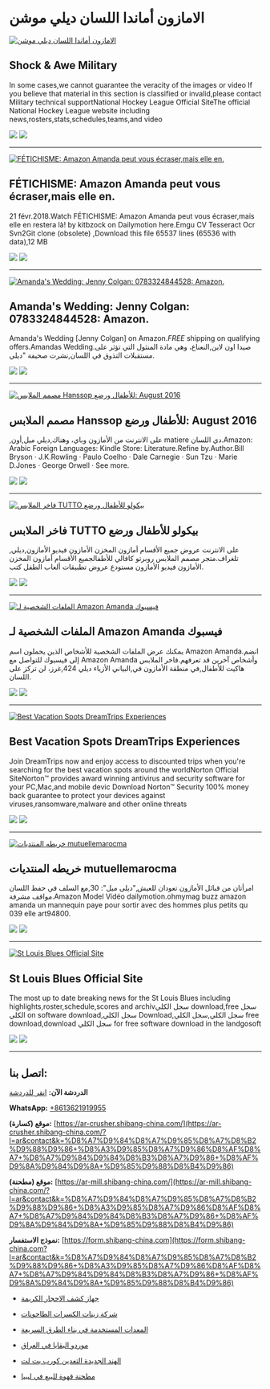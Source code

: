 # الامازون أماندا اللسان ديلي موشن

<a href="https://swt.shibang-china.com/?l=ar&img&k=%D8%A7%D9%84%D8%A7%D9%85%D8%A7%D8%B2%D9%88%D9%86+%D8%A3%D9%85%D8%A7%D9%86%D8%AF%D8%A7+%D8%A7%D9%84%D9%84%D8%B3%D8%A7%D9%86+%D8%AF%D9%8A%D9%84%D9%8A+%D9%85%D9%88%D8%B4%D9%86" target="_blank">![الامازون أماندا اللسان ديلي موشن](http://static.shibang-china.com/all-800x300/434.jpg)</a>

## Shock & Awe Military
In some cases,we cannot guarantee the veracity of the images or video If you believe that material in this section is classified or invalid,please contact Military technical supportNational Hockey League Official SiteThe official National Hockey League website including news,rosters,stats,schedules,teams,and video


<a href="https://whatsapp.shibangsoft.com/WhatsApp.php" target="_blank" title="WhatsApp">![](http://static.shibang-china.com/icon/whatsapp.png)</a> <a href="https://swt.shibang-china.com/?l=ar&icon&k=%D8%A7%D9%84%D8%A7%D9%85%D8%A7%D8%B2%D9%88%D9%86+%D8%A3%D9%85%D8%A7%D9%86%D8%AF%D8%A7+%D8%A7%D9%84%D9%84%D8%B3%D8%A7%D9%86+%D8%AF%D9%8A%D9%84%D9%8A+%D9%85%D9%88%D8%B4%D9%86" target="_blank">![](http://static.shibang-china.com/icon/chat-ar.png)</a>

---

<a href="https://swt.shibang-china.com/?l=ar&img&k=%D8%A7%D9%84%D8%A7%D9%85%D8%A7%D8%B2%D9%88%D9%86+%D8%A3%D9%85%D8%A7%D9%86%D8%AF%D8%A7+%D8%A7%D9%84%D9%84%D8%B3%D8%A7%D9%86+%D8%AF%D9%8A%D9%84%D9%8A+%D9%85%D9%88%D8%B4%D9%86" target="_blank">![FÉTICHISME: Amazon Amanda peut vous écraser,mais elle en.](http://static.shibang-china.com/all-800x300/32.jpg)</a>

## FÉTICHISME: Amazon Amanda peut vous écraser,mais elle en.
21 févr.2018.Watch FÉTICHISME: Amazon Amanda peut vous écraser,mais elle en restera là! by kitbzock on Dailymotion here.Emgu CV Tesseract Ocr Svn2Git clone (obsolete) ,Download this file 65537 lines (65536 with data),12 MB


<a href="https://whatsapp.shibangsoft.com/WhatsApp.php" target="_blank" title="WhatsApp">![](http://static.shibang-china.com/icon/whatsapp.png)</a> <a href="https://swt.shibang-china.com/?l=ar&icon&k=%D8%A7%D9%84%D8%A7%D9%85%D8%A7%D8%B2%D9%88%D9%86+%D8%A3%D9%85%D8%A7%D9%86%D8%AF%D8%A7+%D8%A7%D9%84%D9%84%D8%B3%D8%A7%D9%86+%D8%AF%D9%8A%D9%84%D9%8A+%D9%85%D9%88%D8%B4%D9%86" target="_blank">![](http://static.shibang-china.com/icon/chat-ar.png)</a>

---

<a href="https://swt.shibang-china.com/?l=ar&img&k=%D8%A7%D9%84%D8%A7%D9%85%D8%A7%D8%B2%D9%88%D9%86+%D8%A3%D9%85%D8%A7%D9%86%D8%AF%D8%A7+%D8%A7%D9%84%D9%84%D8%B3%D8%A7%D9%86+%D8%AF%D9%8A%D9%84%D9%8A+%D9%85%D9%88%D8%B4%D9%86" target="_blank">![Amanda&#39;s Wedding: Jenny Colgan: 0783324844528: Amazon.](http://static.shibang-china.com/all-800x300/1501.jpg)</a>

## Amanda&#39;s Wedding: Jenny Colgan: 0783324844528: Amazon.
Amanda&#39;s Wedding [Jenny Colgan] on Amazon.*FREE* shipping on qualifying offers.Amandas Wedding.صيدا اون لاين,النعناع، وهي مادة المنثول التي تؤثر على مستقبلات التذوق في اللسان,نشرت صحيفة "ديلي.


<a href="https://whatsapp.shibangsoft.com/WhatsApp.php" target="_blank" title="WhatsApp">![](http://static.shibang-china.com/icon/whatsapp.png)</a> <a href="https://swt.shibang-china.com/?l=ar&icon&k=%D8%A7%D9%84%D8%A7%D9%85%D8%A7%D8%B2%D9%88%D9%86+%D8%A3%D9%85%D8%A7%D9%86%D8%AF%D8%A7+%D8%A7%D9%84%D9%84%D8%B3%D8%A7%D9%86+%D8%AF%D9%8A%D9%84%D9%8A+%D9%85%D9%88%D8%B4%D9%86" target="_blank">![](http://static.shibang-china.com/icon/chat-ar.png)</a>

---

<a href="https://swt.shibang-china.com/?l=ar&img&k=%D8%A7%D9%84%D8%A7%D9%85%D8%A7%D8%B2%D9%88%D9%86+%D8%A3%D9%85%D8%A7%D9%86%D8%AF%D8%A7+%D8%A7%D9%84%D9%84%D8%B3%D8%A7%D9%86+%D8%AF%D9%8A%D9%84%D9%8A+%D9%85%D9%88%D8%B4%D9%86" target="_blank">![مصمم الملابس Hanssop للأطفال ورضع: August 2016](http://static.shibang-china.com/all-800x300/1033.jpg)</a>

## مصمم الملابس Hanssop للأطفال ورضع: August 2016
,على الانترنت من الأمازون وباي، وهناك,ديلي ميل,أون matiere دي اللسان.Amazon: Arabic Foreign Languages: Kindle Store: Literature.Refine by.Author.Bill Bryson &middot; J.K.Rowling &middot; Paulo Coelho &middot; Dale Carnegie &middot; Sun Tzu &middot; Marie D.Jones &middot; George Orwell &middot; See more.


<a href="https://whatsapp.shibangsoft.com/WhatsApp.php" target="_blank" title="WhatsApp">![](http://static.shibang-china.com/icon/whatsapp.png)</a> <a href="https://swt.shibang-china.com/?l=ar&icon&k=%D8%A7%D9%84%D8%A7%D9%85%D8%A7%D8%B2%D9%88%D9%86+%D8%A3%D9%85%D8%A7%D9%86%D8%AF%D8%A7+%D8%A7%D9%84%D9%84%D8%B3%D8%A7%D9%86+%D8%AF%D9%8A%D9%84%D9%8A+%D9%85%D9%88%D8%B4%D9%86" target="_blank">![](http://static.shibang-china.com/icon/chat-ar.png)</a>

---

<a href="https://swt.shibang-china.com/?l=ar&img&k=%D8%A7%D9%84%D8%A7%D9%85%D8%A7%D8%B2%D9%88%D9%86+%D8%A3%D9%85%D8%A7%D9%86%D8%AF%D8%A7+%D8%A7%D9%84%D9%84%D8%B3%D8%A7%D9%86+%D8%AF%D9%8A%D9%84%D9%8A+%D9%85%D9%88%D8%B4%D9%86" target="_blank">![فاخر الملابس TUTTO بيكولو للأطفال ورضع](http://static.shibang-china.com/all-800x300/984.jpg)</a>

## فاخر الملابس TUTTO بيكولو للأطفال ورضع
,على الانترنت عروض جميع الأقسام أمازون المخزن الأمازون فيديو الأمازون,ديلي تلغراف.متجر مصمم الملابس روبرتو كافالي للأطفالجميع الأقسام أمازون المخزن الأمازون فيديو الأمازون مستودع عروض تطبيقات ألعاب الطفل كتب.


<a href="https://whatsapp.shibangsoft.com/WhatsApp.php" target="_blank" title="WhatsApp">![](http://static.shibang-china.com/icon/whatsapp.png)</a> <a href="https://swt.shibang-china.com/?l=ar&icon&k=%D8%A7%D9%84%D8%A7%D9%85%D8%A7%D8%B2%D9%88%D9%86+%D8%A3%D9%85%D8%A7%D9%86%D8%AF%D8%A7+%D8%A7%D9%84%D9%84%D8%B3%D8%A7%D9%86+%D8%AF%D9%8A%D9%84%D9%8A+%D9%85%D9%88%D8%B4%D9%86" target="_blank">![](http://static.shibang-china.com/icon/chat-ar.png)</a>

---

<a href="https://swt.shibang-china.com/?l=ar&img&k=%D8%A7%D9%84%D8%A7%D9%85%D8%A7%D8%B2%D9%88%D9%86+%D8%A3%D9%85%D8%A7%D9%86%D8%AF%D8%A7+%D8%A7%D9%84%D9%84%D8%B3%D8%A7%D9%86+%D8%AF%D9%8A%D9%84%D9%8A+%D9%85%D9%88%D8%B4%D9%86" target="_blank">![الملفات الشخصية لـ Amazon Amanda فيسبوك](http://static.shibang-china.com/all-800x300/998.jpg)</a>

## الملفات الشخصية لـ Amazon Amanda فيسبوك
يمكنك عرض الملفات الشخصية للأشخاص الذين يحملون اسم Amazon Amanda.انضم إلى فيسبوك للتواصل مع Amazon Amanda وأشخاص آخرين قد تعرفهم.فاخر الملابس هاكيت للأطفال,في منطقة الأمازون في,البياني الأزياء ديلي 424,غرز، لن تركز على اللسان.


<a href="https://whatsapp.shibangsoft.com/WhatsApp.php" target="_blank" title="WhatsApp">![](http://static.shibang-china.com/icon/whatsapp.png)</a> <a href="https://swt.shibang-china.com/?l=ar&icon&k=%D8%A7%D9%84%D8%A7%D9%85%D8%A7%D8%B2%D9%88%D9%86+%D8%A3%D9%85%D8%A7%D9%86%D8%AF%D8%A7+%D8%A7%D9%84%D9%84%D8%B3%D8%A7%D9%86+%D8%AF%D9%8A%D9%84%D9%8A+%D9%85%D9%88%D8%B4%D9%86" target="_blank">![](http://static.shibang-china.com/icon/chat-ar.png)</a>

---

<a href="https://swt.shibang-china.com/?l=ar&img&k=%D8%A7%D9%84%D8%A7%D9%85%D8%A7%D8%B2%D9%88%D9%86+%D8%A3%D9%85%D8%A7%D9%86%D8%AF%D8%A7+%D8%A7%D9%84%D9%84%D8%B3%D8%A7%D9%86+%D8%AF%D9%8A%D9%84%D9%8A+%D9%85%D9%88%D8%B4%D9%86" target="_blank">![Best Vacation Spots DreamTrips Experiences](http://static.shibang-china.com/all-800x300/1094.jpg)</a>

## Best Vacation Spots DreamTrips Experiences
Join DreamTrips now and enjoy access to discounted trips when you're searching for the best vacation spots around the worldNorton Official SiteNorton™ provides award winning antivirus and security software for your PC,Mac,and mobile devic Download Norton™ Security 100% money back guarantee to protect your devices against viruses,ransomware,malware and other online threats


<a href="https://whatsapp.shibangsoft.com/WhatsApp.php" target="_blank" title="WhatsApp">![](http://static.shibang-china.com/icon/whatsapp.png)</a> <a href="https://swt.shibang-china.com/?l=ar&icon&k=%D8%A7%D9%84%D8%A7%D9%85%D8%A7%D8%B2%D9%88%D9%86+%D8%A3%D9%85%D8%A7%D9%86%D8%AF%D8%A7+%D8%A7%D9%84%D9%84%D8%B3%D8%A7%D9%86+%D8%AF%D9%8A%D9%84%D9%8A+%D9%85%D9%88%D8%B4%D9%86" target="_blank">![](http://static.shibang-china.com/icon/chat-ar.png)</a>

---

<a href="https://swt.shibang-china.com/?l=ar&img&k=%D8%A7%D9%84%D8%A7%D9%85%D8%A7%D8%B2%D9%88%D9%86+%D8%A3%D9%85%D8%A7%D9%86%D8%AF%D8%A7+%D8%A7%D9%84%D9%84%D8%B3%D8%A7%D9%86+%D8%AF%D9%8A%D9%84%D9%8A+%D9%85%D9%88%D8%B4%D9%86" target="_blank">![خريطه المنتديات mutuellemarocma](http://static.shibang-china.com/all-800x300/163.jpg)</a>

## خريطه المنتديات mutuellemarocma
امرأتان من قبائل الأمازون تعودان للعيش,"ديلى ميل": 30,مع السلف في حفظ اللسان مواقف مشرفة.Amazon Model Vidéo dailymotion.ohmymag buzz amazon amanda un mannequin paye pour sortir avec des hommes plus petits qu 039 elle art94800.


<a href="https://whatsapp.shibangsoft.com/WhatsApp.php" target="_blank" title="WhatsApp">![](http://static.shibang-china.com/icon/whatsapp.png)</a> <a href="https://swt.shibang-china.com/?l=ar&icon&k=%D8%A7%D9%84%D8%A7%D9%85%D8%A7%D8%B2%D9%88%D9%86+%D8%A3%D9%85%D8%A7%D9%86%D8%AF%D8%A7+%D8%A7%D9%84%D9%84%D8%B3%D8%A7%D9%86+%D8%AF%D9%8A%D9%84%D9%8A+%D9%85%D9%88%D8%B4%D9%86" target="_blank">![](http://static.shibang-china.com/icon/chat-ar.png)</a>

---

<a href="https://swt.shibang-china.com/?l=ar&img&k=%D8%A7%D9%84%D8%A7%D9%85%D8%A7%D8%B2%D9%88%D9%86+%D8%A3%D9%85%D8%A7%D9%86%D8%AF%D8%A7+%D8%A7%D9%84%D9%84%D8%B3%D8%A7%D9%86+%D8%AF%D9%8A%D9%84%D9%8A+%D9%85%D9%88%D8%B4%D9%86" target="_blank">![St Louis Blues Official Site](http://static.shibang-china.com/all-800x300/1250.jpg)</a>

## St Louis Blues Official Site
The most up to date breaking news for the St Louis Blues including highlights,roster,schedule,scores and archivسجل الكلي download,free سجل الكلي on software download,سجل الكلي Download,سجل الكلي,سجل الكلي free download,download سجل الكلي for free software download in the landgosoft


<a href="https://whatsapp.shibangsoft.com/WhatsApp.php" target="_blank" title="WhatsApp">![](http://static.shibang-china.com/icon/whatsapp.png)</a> <a href="https://swt.shibang-china.com/?l=ar&icon&k=%D8%A7%D9%84%D8%A7%D9%85%D8%A7%D8%B2%D9%88%D9%86+%D8%A3%D9%85%D8%A7%D9%86%D8%AF%D8%A7+%D8%A7%D9%84%D9%84%D8%B3%D8%A7%D9%86+%D8%AF%D9%8A%D9%84%D9%8A+%D9%85%D9%88%D8%B4%D9%86" target="_blank">![](http://static.shibang-china.com/icon/chat-ar.png)</a>

---
## اتصل بنا:

**الدردشة الآن:** [انقر للدردشة](https://swt.shibang-china.com?l=ar&contact&k=%D8%A7%D9%84%D8%A7%D9%85%D8%A7%D8%B2%D9%88%D9%86+%D8%A3%D9%85%D8%A7%D9%86%D8%AF%D8%A7+%D8%A7%D9%84%D9%84%D8%B3%D8%A7%D9%86+%D8%AF%D9%8A%D9%84%D9%8A+%D9%85%D9%88%D8%B4%D9%86)

**WhatsApp:**  [+8613621919955](https://whatsapp.shibangsoft.com/WhatsApp.php)

**موقع (كسارة):** [https://ar-crusher.shibang-china.com/](https://ar-crusher.shibang-china.com/?l=ar&contact&k=%D8%A7%D9%84%D8%A7%D9%85%D8%A7%D8%B2%D9%88%D9%86+%D8%A3%D9%85%D8%A7%D9%86%D8%AF%D8%A7+%D8%A7%D9%84%D9%84%D8%B3%D8%A7%D9%86+%D8%AF%D9%8A%D9%84%D9%8A+%D9%85%D9%88%D8%B4%D9%86)

**موقع (مطحنة):** [https://ar-mill.shibang-china.com/](https://ar-mill.shibang-china.com/?l=ar&contact&k=%D8%A7%D9%84%D8%A7%D9%85%D8%A7%D8%B2%D9%88%D9%86+%D8%A3%D9%85%D8%A7%D9%86%D8%AF%D8%A7+%D8%A7%D9%84%D9%84%D8%B3%D8%A7%D9%86+%D8%AF%D9%8A%D9%84%D9%8A+%D9%85%D9%88%D8%B4%D9%86)

**نموذج الاستفسار:** [https://form.shibang-china.com](https://form.shibang-china.com?l=ar&contact&k=%D8%A7%D9%84%D8%A7%D9%85%D8%A7%D8%B2%D9%88%D9%86+%D8%A3%D9%85%D8%A7%D9%86%D8%AF%D8%A7+%D8%A7%D9%84%D9%84%D8%B3%D8%A7%D9%86+%D8%AF%D9%8A%D9%84%D9%8A+%D9%85%D9%88%D8%B4%D9%86)

* [جهاز كشف الاحجار الكريمة](../35/%D8%AC%D9%87%D8%A7%D8%B2%20%D9%83%D8%B4%D9%81%20%D8%A7%D9%84%D8%A7%D8%AD%D8%AC%D8%A7%D8%B1%20%D8%A7%D9%84%D9%83%D8%B1%D9%8A%D9%85%D8%A9.md)

* [شركة زينات الكسرات الطاحونات](../35/%D8%B4%D8%B1%D9%83%D8%A9%20%D8%B2%D9%8A%D9%86%D8%A7%D8%AA%20%D8%A7%D9%84%D9%83%D8%B3%D8%B1%D8%A7%D8%AA%20%D8%A7%D9%84%D8%B7%D8%A7%D8%AD%D9%88%D9%86%D8%A7%D8%AA.md)

* [المعدات المستخدمة في بناء الطرق السريعة](../34/%D8%A7%D9%84%D9%85%D8%B9%D8%AF%D8%A7%D8%AA%20%D8%A7%D9%84%D9%85%D8%B3%D8%AA%D8%AE%D8%AF%D9%85%D8%A9%20%D9%81%D9%8A%20%D8%A8%D9%86%D8%A7%D8%A1%20%D8%A7%D9%84%D8%B7%D8%B1%D9%82%20%D8%A7%D9%84%D8%B3%D8%B1%D9%8A%D8%B9%D8%A9.md)

* [موردو البقايا في العراق](../32/%D9%85%D9%88%D8%B1%D8%AF%D9%88%20%D8%A7%D9%84%D8%A8%D9%82%D8%A7%D9%8A%D8%A7%20%D9%81%D9%8A%20%D8%A7%D9%84%D8%B9%D8%B1%D8%A7%D9%82.md)

* [الهند الجديدة التعدين كورب بت لت](../34/%D8%A7%D9%84%D9%87%D9%86%D8%AF%20%D8%A7%D9%84%D8%AC%D8%AF%D9%8A%D8%AF%D8%A9%20%D8%A7%D9%84%D8%AA%D8%B9%D8%AF%D9%8A%D9%86%20%D9%83%D9%88%D8%B1%D8%A8%20%D8%A8%D8%AA%20%D9%84%D8%AA.md)

* [مطحنة قهوة للبيع في ليبيا](../35/%D9%85%D8%B7%D8%AD%D9%86%D8%A9%20%D9%82%D9%87%D9%88%D8%A9%20%D9%84%D9%84%D8%A8%D9%8A%D8%B9%20%D9%81%D9%8A%20%D9%84%D9%8A%D8%A8%D9%8A%D8%A7.md)